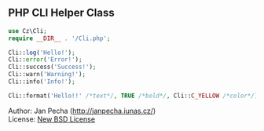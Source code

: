PHP CLI Helper Class
--------------------

``` php
use Cz\Cli;
require __DIR__ . '/Cli.php';

Cli::log('Hello!');
Cli::error('Error!');
Cli::success('Success!');
Cli::warn('Warning!');
Cli::info('Info!');

Cli::format('Hello!!' /*text*/, TRUE /*bold*/, Cli::C_YELLOW /*color*/);
```

Author: Jan Pecha (http://janpecha.iunas.cz/)
<br>License: [New BSD License](license.md)

